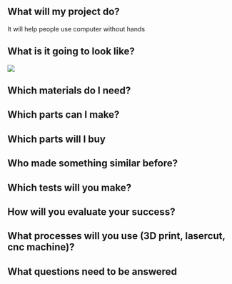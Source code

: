 ## What will my project do?
It will help people use computer without hands

## What is it going to look like?
![](picture)
## Which materials do I need?

## Which parts can I make?

## Which parts will I buy

## Who made something similar before?

## Which tests will you make?

## How will you evaluate your success?

## What processes will you use (3D print, lasercut, cnc machine)?

## What questions need to be answered
